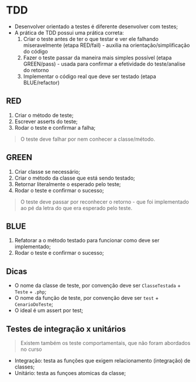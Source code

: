 # TDD
- Desenvolver orientado a testes é diferente desenvolver com testes;
- A prática de TDD possui uma prática correta:
    1. Criar o teste antes de ter o que testar e ver ele falhando miseravelmente (etapa RED/fail) - auxilia na orientação/simplificação do código
    1. Fazer o teste passar da maneira mais simples possível (etapa GREEN/pass) - usada para confirmar a efetividade do teste/analise do retorno
    1. Implementar o código real que deve ser testado (etapa BLUE/refactor)

## RED
1. Criar o método de teste;
1. Escrever asserts do teste;
1. Rodar o teste e confirmar a falha;
> O teste deve falhar por nem conhecer a classe/método.

## GREEN
1. Criar classe se necessário;
1. Criar o método da classe que está sendo testado;
1. Retornar literalmente o esperado pelo teste;
1. Rodar o teste e confirmar o sucesso;
> O teste deve passar por reconhecer o retorno - que foi implementado ao pé da letra do que era esperado pelo teste.

## BLUE
1. Refatorar a o método testado para funcionar como deve ser implementado;
1. Rodar o teste e confirmar o sucesso;


## Dicas
- O nome da classe de teste, por convenção deve ser `ClasseTestada` + `Teste` + `.php`;
- O nome da função de teste, por convenção deve ser `test` + `CenarioDoTeste`;
- O ideal é um assert por test;

## Testes de integração x unitários
> Existem também os teste comportamentais, que não foram abordados no curso
- Integração: testa as funções que exigem relacionamento (integração) de classes;
- Unitário: testa as funçoes atomicas da classe;

